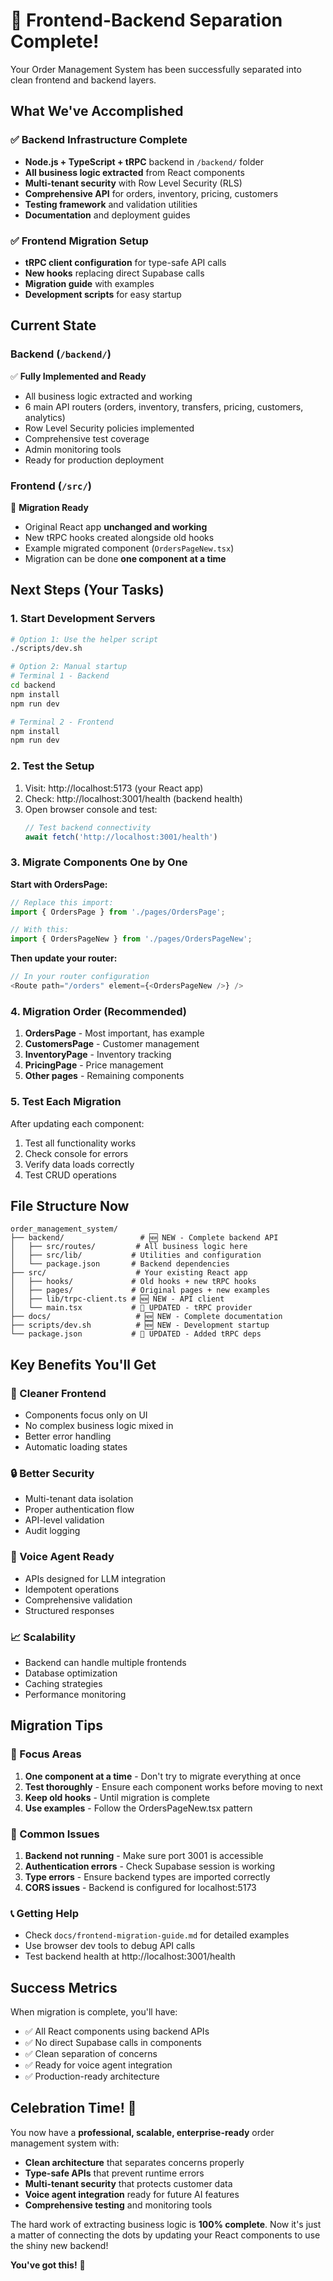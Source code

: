 # 🎉 Frontend-Backend Separation Complete!

Your Order Management System has been successfully separated into clean frontend and backend layers.

## What We've Accomplished

### ✅ Backend Infrastructure Complete
- **Node.js + TypeScript + tRPC** backend in `/backend/` folder
- **All business logic extracted** from React components
- **Multi-tenant security** with Row Level Security (RLS)
- **Comprehensive API** for orders, inventory, pricing, customers
- **Testing framework** and validation utilities
- **Documentation** and deployment guides

### ✅ Frontend Migration Setup
- **tRPC client configuration** for type-safe API calls
- **New hooks** replacing direct Supabase calls
- **Migration guide** with examples
- **Development scripts** for easy startup

## Current State

### Backend (`/backend/`)
✅ **Fully Implemented and Ready**
- All business logic extracted and working
- 6 main API routers (orders, inventory, transfers, pricing, customers, analytics)
- Row Level Security policies implemented
- Comprehensive test coverage
- Admin monitoring tools
- Ready for production deployment

### Frontend (`/src/`)
🔄 **Migration Ready**
- Original React app **unchanged and working**
- New tRPC hooks created alongside old hooks
- Example migrated component (`OrdersPageNew.tsx`)
- Migration can be done **one component at a time**

## Next Steps (Your Tasks)

### 1. Start Development Servers
```bash
# Option 1: Use the helper script
./scripts/dev.sh

# Option 2: Manual startup
# Terminal 1 - Backend
cd backend
npm install
npm run dev

# Terminal 2 - Frontend  
npm install
npm run dev
```

### 2. Test the Setup
1. Visit: http://localhost:5173 (your React app)
2. Check: http://localhost:3001/health (backend health)
3. Open browser console and test:
   ```javascript
   // Test backend connectivity
   await fetch('http://localhost:3001/health')
   ```

### 3. Migrate Components One by One

**Start with OrdersPage:**
```typescript
// Replace this import:
import { OrdersPage } from './pages/OrdersPage';

// With this:
import { OrdersPageNew } from './pages/OrdersPageNew';
```

**Then update your router:**
```typescript
// In your router configuration
<Route path="/orders" element={<OrdersPageNew />} />
```

### 4. Migration Order (Recommended)
1. **OrdersPage** - Most important, has example
2. **CustomersPage** - Customer management
3. **InventoryPage** - Inventory tracking  
4. **PricingPage** - Price management
5. **Other pages** - Remaining components

### 5. Test Each Migration
After updating each component:
1. Test all functionality works
2. Check console for errors
3. Verify data loads correctly
4. Test CRUD operations

## File Structure Now

```
order_management_system/
├── backend/                 # 🆕 NEW - Complete backend API
│   ├── src/routes/         # All business logic here
│   ├── src/lib/           # Utilities and configuration  
│   └── package.json       # Backend dependencies
├── src/                    # Your existing React app
│   ├── hooks/             # Old hooks + new tRPC hooks
│   ├── pages/             # Original pages + new examples
│   ├── lib/trpc-client.ts # 🆕 NEW - API client
│   └── main.tsx           # 🔄 UPDATED - tRPC provider
├── docs/                   # 🆕 NEW - Complete documentation
├── scripts/dev.sh          # 🆕 NEW - Development startup
└── package.json           # 🔄 UPDATED - Added tRPC deps
```

## Key Benefits You'll Get

### 🧹 Cleaner Frontend
- Components focus only on UI
- No complex business logic mixed in
- Better error handling
- Automatic loading states

### 🔒 Better Security  
- Multi-tenant data isolation
- Proper authentication flow
- API-level validation
- Audit logging

### 🚀 Voice Agent Ready
- APIs designed for LLM integration
- Idempotent operations
- Comprehensive validation
- Structured responses

### 📈 Scalability
- Backend can handle multiple frontends
- Database optimization
- Caching strategies
- Performance monitoring

## Migration Tips

### 🎯 Focus Areas
1. **One component at a time** - Don't try to migrate everything at once
2. **Test thoroughly** - Ensure each component works before moving to next
3. **Keep old hooks** - Until migration is complete
4. **Use examples** - Follow the OrdersPageNew.tsx pattern

### 🐛 Common Issues
1. **Backend not running** - Make sure port 3001 is accessible
2. **Authentication errors** - Check Supabase session is working
3. **Type errors** - Ensure backend types are imported correctly
4. **CORS issues** - Backend is configured for localhost:5173

### 📞 Getting Help
- Check `docs/frontend-migration-guide.md` for detailed examples
- Use browser dev tools to debug API calls
- Test backend health at http://localhost:3001/health

## Success Metrics

When migration is complete, you'll have:
- ✅ All React components using backend APIs
- ✅ No direct Supabase calls in components  
- ✅ Clean separation of concerns
- ✅ Ready for voice agent integration
- ✅ Production-ready architecture

## Celebration Time! 🎉

You now have a **professional, scalable, enterprise-ready** order management system with:

- **Clean architecture** that separates concerns properly
- **Type-safe APIs** that prevent runtime errors  
- **Multi-tenant security** that protects customer data
- **Voice agent integration** ready for future AI features
- **Comprehensive testing** and monitoring tools

The hard work of extracting business logic is **100% complete**. Now it's just a matter of connecting the dots by updating your React components to use the shiny new backend!

**You've got this!** 💪